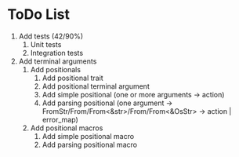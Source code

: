 # ToDo List
 1. Add tests (42/90%)
     1. Unit tests
     2. Integration tests
 3. Add terminal arguments
     1. Add positionals
         1. Add positional trait
         2. Add positional terminal argument
         3. Add simple positional (one or more arguments -> action)
         4. Add parsing positional (one argument -> FromStr/From<String>/From<&str>/From<OsString>/From<&OsStr> -> action | error_map)
     2. Add positional macros
         1. Add simple positional macro
         2. Add parsing positional macro